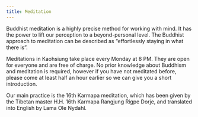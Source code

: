 ```yaml
---
title: Meditation
---
```


Buddhist meditation is a highly precise method for working with mind. It has the power to lift our perception to a beyond-personal level.
The Buddhist approach to meditation can be described as &ldquo;effortlessly staying in what there is&rdquo;.

Meditations in Kaohsiung take place every Monday at 8 PM. They are open for everyone and are free of charge. No prior knowledge about Buddhism and meditation is required, however if you have not meditated before, please come at least half an hour earlier so we can give you a short introduction.

Our main practice is the 16th Karmapa meditation, which has been given by the Tibetan master H.H. 16th&nbsp;Karmapa Rangjung Rigpe Dorje, and translated into English by Lama Ole Nydahl.

